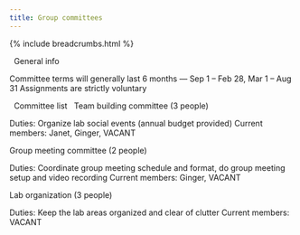 ```yaml
---
title: Group committees
---
```

{% include breadcrumbs.html %}


 
General info

Committee terms will generally last 6 months — Sep 1 – Feb 28, Mar 1 – Aug 31
Assignments are strictly voluntary

 
Committee list
 
Team building committee (3 people)

Duties: Organize lab social events (annual budget provided)
Current members: Janet, Ginger, VACANT

Group meeting committee (2 people)

Duties: Coordinate group meeting schedule and format, do group meeting setup and video recording
Current members: Ginger, VACANT

Lab organization (3 people)

Duties: Keep the lab areas organized and clear of clutter
Current members: VACANT

